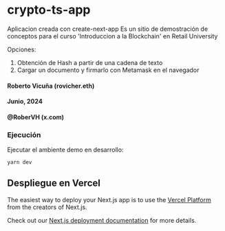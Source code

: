 # crypto-ts-app

Aplicacion creada con create-next-app
Es un sitio de demostración de conceptos para el curso 'Introduccion a la Blockchain' en Retail University

Opciones:
1. Obtención de Hash a partir de una cadena de texto
2. Cargar un documento y firmarlo con Metamask en el navegador



####  Roberto Vicuña (rovicher.eth) 
####  Junio, 2024
####  @RoberVH (x.com)


### Ejecución

Ejecutar el ambiente demo en desarrollo: 

```
yarn dev

```


## Despliegue en Vercel

The easiest way to deploy your Next.js app is to use the [Vercel Platform](https://vercel.com/new?utm_medium=default-template&filter=next.js&utm_source=create-next-app&utm_campaign=create-next-app-readme) from the creators of Next.js.

Check out our [Next.js deployment documentation](https://nextjs.org/docs/deployment) for more details.
